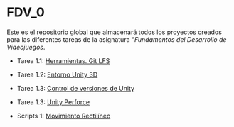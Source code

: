 # FDV_0

Este es el repositorio global que almacenará todos los proyectos creados para las diferentes tareas de la asignatura _"Fundamentos del Desarrollo de Videojuegos_.

* Tarea 1.1: [Herramientas. Git LFS](https://github.com/AlejandroDVDSM/FDV_1.1)

* Tarea 1.2: [Entorno Unity 3D](https://github.com/AlejandroDVDSM/FDV_1.2)

* Tarea 1.3: [Control de versiones de Unity](https://github.com/AlejandroDVDSM/FDV_1.3)

* Tarea 1.3: [Unity Perforce](https://github.com/AlejandroDVDSM/FDV_1.3_Perforce)

* Scripts 1: [Movimiento Rectilíneo](https://github.com/AlejandroDVDSM/FDV_Scripts1)

